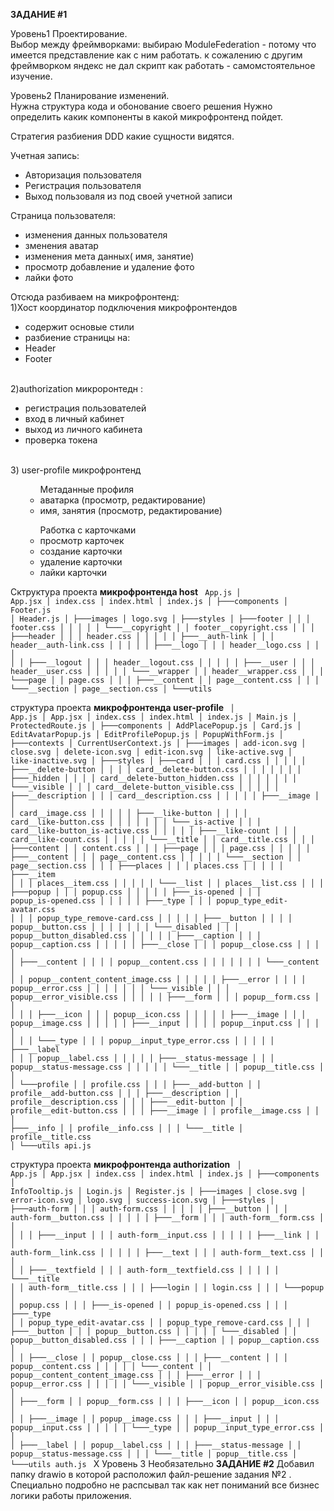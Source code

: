<b>ЗАДАНИЕ #1</b>

Уровень1 Проектирование.<br/>
Выбор между фреймворками: выбираю ModuleFederation - потому что имеется представление как с ним работать.
к сожалению с другим фреймворком яндекс не дал скрипт как работать - самомстоятельное изучение.

Уровень2 Планирование изменений.<br/>
Нужна структура кода и обонование своего решения 
Нужно определить какик компоненты в какой микрофронтенд пойдет.

Стратегия разбиения DDD какие сущности видятся.
<p></p>
Учетная запись:
<ul>
	<li>Авторизация пользователя</li>
	<li>Регистрация пользователя</li>
	<li>Выход пользоваля из под своей учетной записи</li>
</ul>

Страница пользователя:
 - изменения данных пользователя
  - зменения аватар
  - изменения  мета данных( имя, занятие)
 - просмотр добавление и удаление фото
 - лайки фото

Отсюда разбиваем на микрофронтенд:
<br/>
1)Хост координатор подключения микрофронтендов
- содержит основые стили
- разбиение страницы на:
- Header
- Footer
<br/>
2)authorization микроронтедн :
  <ul>
		<li>регистрация пользователей </li>
		<li>вход в личный кабинет</li>
		<li>выход из личного кабинета</li>
		<li>проверка токена</li>
</ul>
<br/>
3) user-profile микрофронтенд  
<ul>
	<ul>Метаданные профиля
		<li>аватарка (просмотр, редактирование)</li>
		<li>имя, занятия (просмотр, редактирование)</li>
	</ul>
	<ul>  Работка с карточками
		<li>просмотр карточек</li>
		<li>создание карточки</li>
		<li> удаление карточки</li>
		<li>лайки карточки</li>
	</ul>
</ul>


Сктруктура проекта  <b> микрофронтенда  host</b>
<code>
    App.js
│   App.jsx
│   index.css
│   index.html
│   index.js
│
├───components
│       Footer.js
│       Header.js
│
├───images
│       logo.svg
│
├───styles
│   ├───footer
│   │   │   footer.css
│   │   │
│   │   └───__copyright
│   │           footer__copyright.css
│   │
│   ├───header
│   │   │   header.css
│   │   │
│   │   ├───__auth-link
│   │   │       header__auth-link.css
│   │   │
│   │   ├───__logo
│   │   │       header__logo.css
│   │   │
│   │   ├───__logout
│   │   │       header__logout.css
│   │   │
│   │   ├───__user
│   │   │       header__user.css
│   │   │
│   │   └───__wrapper
│   │           header__wrapper.css
│   │
│   └───page
│       │   page.css
│       │
│       ├───__content
│       │       page__content.css
│       │
│       └───__section
│               page__section.css
│
└───utils
</code>

структура проекта <b> микрофронтенда user-profile </b>
<code>
│   App.js
│   App.jsx
│   index.css
│   index.html
│   index.js
│   Main.js
│   ProtectedRoute.js
│
├───components
│       AddPlacePopup.js
│       Card.js
│       EditAvatarPopup.js
│       EditProfilePopup.js
│       PopupWithForm.js
│
├───contexts
│       CurrentUserContext.js
│
├───images
│       add-icon.svg
│       close.svg
│       delete-icon.svg
│       edit-icon.svg
│       like-active.svg
│       like-inactive.svg
│
├───styles
│   ├───card
│   │   │   card.css
│   │   │
│   │   ├───__delete-button
│   │   │   │   card__delete-button.css
│   │   │   │
│   │   │   ├───_hidden
│   │   │   │       card__delete-button_hidden.css
│   │   │   │
│   │   │   └───_visible
│   │   │           card__delete-button_visible.css
│   │   │
│   │   ├───__description
│   │   │       card__description.css
│   │   │
│   │   ├───__image
│   │   │       card__image.css
│   │   │
│   │   ├───__like-button
│   │   │   │   card__like-button.css
│   │   │   │
│   │   │   └───_is-active
│   │   │           card__like-button_is-active.css
│   │   │
│   │   ├───__like-count
│   │   │       card__like-count.css
│   │   │
│   │   └───__title
│   │           card__title.css
│   │
│   ├───content
│   │       content.css
│   │
│   ├───page
│   │   │   page.css
│   │   │
│   │   ├───__content
│   │   │       page__content.css
│   │   │
│   │   └───__section
│   │           page__section.css
│   │
│   ├───places
│   │   │   places.css
│   │   │
│   │   ├───__item
│   │   │       places__item.css
│   │   │
│   │   └───__list
│   │           places__list.css
│   │
│   ├───popup
│   │   │   popup.css
│   │   │
│   │   ├───_is-opened
│   │   │       popup_is-opened.css
│   │   │
│   │   ├───_type
│   │   │       popup_type_edit-avatar.css
│   │   │       popup_type_remove-card.css
│   │   │
│   │   ├───__button
│   │   │   │   popup__button.css
│   │   │   │
│   │   │   └───_disabled
│   │   │           popup__button_disabled.css
│   │   │
│   │   ├───__caption
│   │   │       popup__caption.css
│   │   │
│   │   ├───__close
│   │   │       popup__close.css
│   │   │
│   │   ├───__content
│   │   │   │   popup__content.css
│   │   │   │
│   │   │   └───_content
│   │   │           popup__content_content_image.css
│   │   │
│   │   ├───__error
│   │   │   │   popup__error.css
│   │   │   │
│   │   │   └───_visible
│   │   │           popup__error_visible.css
│   │   │
│   │   ├───__form
│   │   │       popup__form.css
│   │   │
│   │   ├───__icon
│   │   │       popup__icon.css
│   │   │
│   │   ├───__image
│   │   │       popup__image.css
│   │   │
│   │   ├───__input
│   │   │   │   popup__input.css
│   │   │   │
│   │   │   └───_type
│   │   │           popup__input_type_error.css
│   │   │
│   │   ├───__label
│   │   │       popup__label.css
│   │   │
│   │   ├───__status-message
│   │   │       popup__status-message.css
│   │   │
│   │   └───__title
│   │           popup__title.css
│   │
│   └───profile
│       │   profile.css
│       │
│       ├───__add-button
│       │       profile__add-button.css
│       │
│       ├───__description
│       │       profile__description.css
│       │
│       ├───__edit-button
│       │       profile__edit-button.css
│       │
│       ├───__image
│       │       profile__image.css
│       │
│       ├───__info
│       │       profile__info.css
│       │
│       └───__title
│               profile__title.css
│
└───utils
        api.js
</code>


структура проекта <b> микрофронтенда authorization</b>
<code>
│   App.js
│   App.jsx
│   index.css
│   index.html
│   index.js
│
├───components
│       InfoTooltip.js
│       Login.js
│       Register.js
│
├───images
│       close.svg
│       error-icon.svg
│       logo.svg
│       success-icon.svg
│
├───styles
│   ├───auth-form
│   │   │   auth-form.css
│   │   │
│   │   ├───__button
│   │   │       auth-form__button.css
│   │   │
│   │   ├───__form
│   │   │       auth-form__form.css
│   │   │
│   │   ├───__input
│   │   │       auth-form__input.css
│   │   │
│   │   ├───__link
│   │   │       auth-form__link.css
│   │   │
│   │   ├───__text
│   │   │       auth-form__text.css
│   │   │
│   │   ├───__textfield
│   │   │       auth-form__textfield.css
│   │   │
│   │   └───__title
│   │           auth-form__title.css
│   │
│   ├───login
│   │       login.css
│   │
│   └───popup
│       │   popup.css
│       │
│       ├───_is-opened
│       │       popup_is-opened.css
│       │
│       ├───_type
│       │       popup_type_edit-avatar.css
│       │       popup_type_remove-card.css
│       │
│       ├───__button
│       │   │   popup__button.css
│       │   │
│       │   └───_disabled
│       │           popup__button_disabled.css
│       │
│       ├───__caption
│       │       popup__caption.css
│       │
│       ├───__close
│       │       popup__close.css
│       │
│       ├───__content
│       │   │   popup__content.css
│       │   │
│       │   └───_content
│       │           popup__content_content_image.css
│       │
│       ├───__error
│       │   │   popup__error.css
│       │   │
│       │   └───_visible
│       │           popup__error_visible.css
│       │
│       ├───__form
│       │       popup__form.css
│       │
│       ├───__icon
│       │       popup__icon.css
│       │
│       ├───__image
│       │       popup__image.css
│       │
│       ├───__input
│       │   │   popup__input.css
│       │   │
│       │   └───_type
│       │           popup__input_type_error.css
│       │
│       ├───__label
│       │       popup__label.css
│       │
│       ├───__status-message
│       │       popup__status-message.css
│       │
│       └───__title
│               popup__title.css
│
└───utils
        auth.js
</code>
X Уровень 3 Необязательно
<b>ЗАДАНИЕ #2</b>
Добавил папку drawio  в которой расположил файл-решение задания №2 .
Специально подробно не распсывал так как нет пониманий все бизнес логики работы приложения.